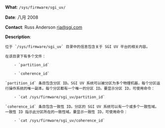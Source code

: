 **What**: `/sys/firmware/sgi_uv/`

**Date**: 八月 2008

**Contact**: Russ Anderson <rja@sgi.com>

**Description**:

    位于 `/sys/firmware/sgi_uv` 目录中的信息包含关于 SGI UV 平台的相关内容。

    在该目录下有多个文件：

        - `partition_id`

        - `coherence_id`

    `partition_id` 条目包含分区 ID。SGI UV 系统可以被分区为多个物理机器，每个分区运行操作系统的唯一副本。每个分区都有一个唯一的分区 ID。要显示分区 ID，可使用命令：

        - `cat /sys/firmware/sgi_uv/partition_id`

    `coherence_id` 条目包含一致性 ID。分区的 SGI UV 系统可以有一个或多个一致性域。一致性 ID 指示此分区所在的一致性域。要显示一致性 ID，可使用命令：

        - `cat /sys/firmware/sgi_uv/coherence_id`